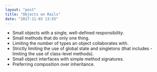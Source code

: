 ```yaml
---
layout: "post"
title: "Objects on Rails"
date: "2017-11-03 13:55"
---
```


- Small objects with a single, well-defined responsibility.
- Small methods that do only one thing.
- Limiting the number of types an object collaborates with.
- Strictly limiting the use of global state and singletons (that includes - limiting the use of class-level methods).
- Small object interfaces with simple method signatures.
- Preferring composition over inheritance.
